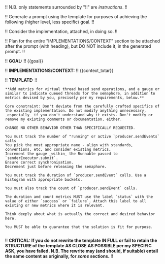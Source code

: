 !! N.B. only statements surrounded by "!!" are _instructions_. !!

!! Generate a prompt using the template for purposes of achieving the following (higher level, less specific) goal. !!

!! Consider the implementation, attached, in doing so. !!

!! Plan for the entire "IMPLEMENTATIONS/CONTEXT" section to be attached after the prompt (with heading), but DO NOT include it, in the generated prompt. !!

!! **GOAL:** !!
{{goal}}

!! **IMPLEMENTATIONS/CONTEXT:** !!
{{context_txtar}}

!! **TEMPLATE:** !!
``````
**Add metrics for virtual thread based send operations, and a gauge or similar to indicate queued threads for the semaphore, in addition to metrics devised by you, precisely per my requirements, below.**

Core constraint: Don't deviate from the carefully crafted specifics of the existing implementation. Do not modify anything unnecessary, _especially_ if you don't understand why it exists. Don't modify or remove my existing comments or documentation, either.

CHANGE NO OTHER BEHAVIOR OTHER THAN SPECIFICALLY REQUESTED.

You must track the number of "running" or active `producer.sendEvents` calls
You pick the most appropriate name - align with standards, conventions, etc, and consider existing metrics.
Increment the gauge _within_ the Runnable passed to `senderExecutor.submit`.
Ensure correct synchronisation.
Decrement just before releasing the semaphore.

You must track the duration of `producer.sendEvent` calls. Use a histogram with appropriate buckets.

You must also track the count of `producer.sendEvent` calls.

The duration and count metrics MUST use the label `status` with the value of either `success` or `failure`. Attach this label to all existing or new metrics where it is relevant.

Think deeply about what is actually the correct and desired behavior here.

You MUST be able to guarantee that the solution is fit for purpose.
 
``````

!! **CRITICAL: If you do not rewrite the template IN FULL or fail to retain the STRUCTURE of the template AS CLOSE AS POSSIBLE per my SPECIFIC ASK, you have failed. N.B. The rewrite may (and should, if suitable) entail the same content as originally, for _some_ sections.** !!
